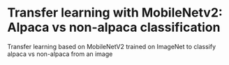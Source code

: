 # Transfer learning with MobileNetv2: Alpaca vs non-alpaca classification

Transfer learning based on MobileNetV2 trained on ImageNet to classify alpaca vs non-alpaca from an image
